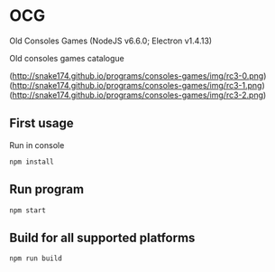 # OCG
Old Consoles Games (NodeJS v6.6.0; Electron v1.4.13)

Old consoles games catalogue


(http://snake174.github.io/programs/consoles-games/img/rc3-0.png)
(http://snake174.github.io/programs/consoles-games/img/rc3-1.png)
(http://snake174.github.io/programs/consoles-games/img/rc3-2.png)


## First usage
Run in console
```
npm install
```

## Run program
```
npm start
```

## Build for all supported platforms
```
npm run build
```
